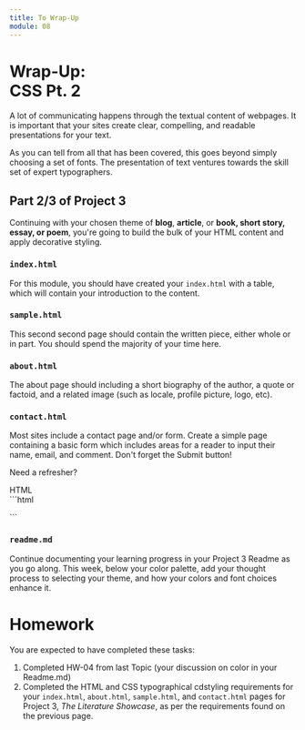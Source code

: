 ```yaml
---
title: To Wrap-Up
module: 08
---
```


# Wrap-Up: <br /> CSS Pt. 2

A lot of communicating happens through the textual content of webpages. It is important that your sites create clear, compelling, and readable presentations for your text.

As you can tell from all that has been covered, this goes beyond simply choosing a set of fonts. The presentation of text ventures towards the skill set of expert typographers.

## Part 2/3 of Project 3
Continuing with your chosen theme of **blog**, **article**, or **book, short story, essay, or poem**, you're going to build the bulk of your HTML content and apply decorative styling.


### `index.html`
For this module, you should have created your `index.html` with a table, which will contain your introduction to the content.

### `sample.html`
This second second page should contain the written piece, either whole or in part. You should spend the majority of your time here.

### `about.html`
The about page should including a short biography of the author, a quote or factoid, and a related image (such as locale, profile picture, logo, etc).

### `contact.html`
Most sites include a contact page and/or form. Create a simple page containing a basic form which includes areas for a reader to input their name, email, and comment. Don't forget the Submit button!

Need a refresher?
<div id="code-heading">HTML</div>
```html
<form action="http://www.example.com/contact.php" method="post">
    <!-- This is where the related form elements and controls will appear. -->
</form>
```

### `readme.md`
Continue documenting your learning progress in your Project 3 Readme as you go along. This week, below your color palette, add your thought process to selecting your theme, and how your colors and font choices enhance it.


# Homework
You are expected to have completed these tasks:
1. Completed HW-04 from last Topic (your discussion on color in your Readme.md)
2. Completed the HTML and CSS typographical cdstyling requirements for your `index.html`, `about.html`, `sample.html`, and `contact.html` pages for Project 3, _The Literature Showcase_, as per the requirements found on the previous page.
